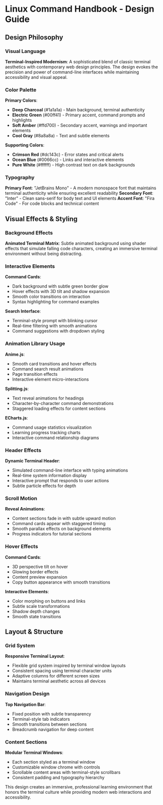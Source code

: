 # Linux Command Handbook - Design Guide

## Design Philosophy

### Visual Language
**Terminal-Inspired Modernism**: A sophisticated blend of classic terminal aesthetics with contemporary web design principles. The design evokes the precision and power of command-line interfaces while maintaining accessibility and visual appeal.

### Color Palette
**Primary Colors**:
- **Deep Charcoal** (#1a1a1a) - Main background, terminal authenticity
- **Electric Green** (#00ff41) - Primary accent, command prompts and highlights
- **Soft Amber** (#ffd700) - Secondary accent, warnings and important elements
- **Cool Gray** (#8a8a8a) - Text and subtle elements

**Supporting Colors**:
- **Crimson Red** (#dc143c) - Error states and critical alerts
- **Ocean Blue** (#0066cc) - Links and interactive elements
- **Pure White** (#ffffff) - High contrast text on dark backgrounds

### Typography
**Primary Font**: "JetBrains Mono" - A modern monospace font that maintains terminal authenticity while ensuring excellent readability
**Secondary Font**: "Inter" - Clean sans-serif for body text and UI elements
**Accent Font**: "Fira Code" - For code blocks and technical content

## Visual Effects & Styling

### Background Effects
**Animated Terminal Matrix**: Subtle animated background using shader effects that simulate falling code characters, creating an immersive terminal environment without being distracting.

### Interactive Elements
**Command Cards**: 
- Dark background with subtle green border glow
- Hover effects with 3D tilt and shadow expansion
- Smooth color transitions on interaction
- Syntax highlighting for command examples

**Search Interface**:
- Terminal-style prompt with blinking cursor
- Real-time filtering with smooth animations
- Command suggestions with dropdown styling

### Animation Library Usage
**Anime.js**: 
- Smooth card transitions and hover effects
- Command search result animations
- Page transition effects
- Interactive element micro-interactions

**Splitting.js**:
- Text reveal animations for headings
- Character-by-character command demonstrations
- Staggered loading effects for content sections

**ECharts.js**:
- Command usage statistics visualization
- Learning progress tracking charts
- Interactive command relationship diagrams

### Header Effects
**Dynamic Terminal Header**: 
- Simulated command-line interface with typing animations
- Real-time system information display
- Interactive prompt that responds to user actions
- Subtle particle effects for depth

### Scroll Motion
**Reveal Animations**: 
- Content sections fade in with subtle upward motion
- Command cards appear with staggered timing
- Smooth parallax effects on background elements
- Progress indicators for tutorial sections

### Hover Effects
**Command Cards**:
- 3D perspective tilt on hover
- Glowing border effects
- Content preview expansion
- Copy button appearance with smooth transitions

**Interactive Elements**:
- Color morphing on buttons and links
- Subtle scale transformations
- Shadow depth changes
- Smooth state transitions

## Layout & Structure

### Grid System
**Responsive Terminal Layout**: 
- Flexible grid system inspired by terminal window layouts
- Consistent spacing using terminal character units
- Adaptive columns for different screen sizes
- Maintains terminal aesthetic across all devices

### Navigation Design
**Top Navigation Bar**:
- Fixed position with subtle transparency
- Terminal-style tab indicators
- Smooth transitions between sections
- Breadcrumb navigation for deep content

### Content Sections
**Modular Terminal Windows**:
- Each section styled as a terminal window
- Customizable window chrome with controls
- Scrollable content areas with terminal-style scrollbars
- Consistent padding and typography hierarchy

This design creates an immersive, professional learning environment that honors the terminal culture while providing modern web interactions and accessibility.